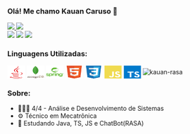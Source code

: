 ### Olá! Me chamo Kauan Caruso 👋

<div>
  <a href="https://github.com/kauancaruso">
  <img height="180em" src="https://github-readme-stats.vercel.app/api?username=kauancaruso&show_icons=true&theme=dark&include_all_commits=true&count_private=true"/>
  <img height="180em" src="https://github-readme-stats.vercel.app/api/top-langs/?username=kauancaruso&layout=compact&langs_count=7&theme=dark"/>
</div>

<div> 
  <a href="https://www.linkedin.com/in/kauan-caruso-0372a0250/" target="_blank"><img src="https://img.shields.io/badge/-LinkedIn-%230077B5?style=for-the-badge&logo=linkedin&logoColor=white" target="_blank"></a> 
  <a href="https://instagram.com/kauan_caruso" target="_blank"><img src="https://img.shields.io/badge/-Instagram-%23E4405F?style=for-the-badge&logo=instagram&logoColor=white" target="_blank"></a>
  <a href = "mailto:kauanbcc@gmail.com"><img src="https://img.shields.io/badge/-Gmail-%23333?style=for-the-badge&logo=gmail&logoColor=white" target="_blank"></a>
</div>
<h3><bold>Linguagens Utilizadas:</bold></h3>
<div style="display: inline_block">
  <img align="center" alt="kauan-java" height="30" width="40" src="https://raw.githubusercontent.com/devicons/devicon/master/icons/java/java-plain.svg">
  <img align="center" alt="kauan-mongodb" height="30" width="40" src="https://raw.githubusercontent.com/devicons/devicon/master/icons/mongodb/mongodb-original-wordmark.svg">
  <img align="center" alt="kauan-spring" height="30" width="40" src="https://raw.githubusercontent.com/devicons/devicon/master/icons/spring/spring-original-wordmark.svg">
  <img align="center" alt="kauan-HTML" height="30" width="40" src="https://raw.githubusercontent.com/devicons/devicon/master/icons/html5/html5-original.svg">
  <img align="center" alt="kauan-CSS" height="30" width="40" src="https://raw.githubusercontent.com/devicons/devicon/master/icons/css3/css3-original.svg">
  <img align="center" alt="kauan-js" height="30" width="40" src="https://raw.githubusercontent.com/devicons/devicon/master/icons/javascript/javascript-plain.svg">
  <img align="center" alt="kauan-ts" height="30" width="40" src="https://raw.githubusercontent.com/devicons/devicon/master/icons/typescript/typescript-plain.svg">
  <img align="center" alt="kauan-rasa" height="30" width="40" src="https://raw.githubusercontent.com/devicons/devicon/master/icons/rasa/rasa-original.svg">
</div>

<h3><bold>Sobre:</bold></h3>

- 👨🏻‍🎓 4/4 - Análise e Desenvolvimento de Sistemas
- ⚙️ Técnico em Mecatrônica
- 🌱 Estudando Java, TS, JS e ChatBot(RASA)

  
 


